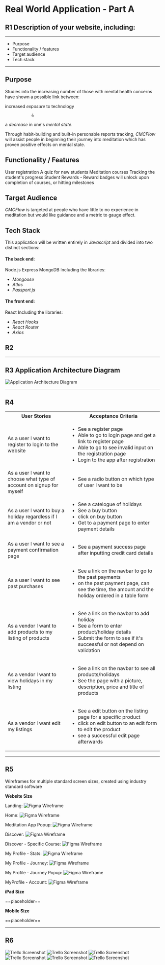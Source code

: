 # Real World Application - Part A

## R1 Description of your website, including:

-----------

- Purpose
- Functionality / features
- Target audience
- Tech stack

-----------


## Purpose

Studies into the increasing number of those with mental health concerns have shown a possible link between: 

>
increased *exposure* to technology 

                &

a *decrease* in one's *mental state*.
>

Through habit-building and built-in personable reports tracking, *CMCFlow* will assist people in beginning their journey into meditation which has proven positive effects on mental state.

## Functionality / Features

User registration
A quiz for new students
Meditation courses
Tracking the student's progress
Student Rewards - Reward badges will unlock upon completion of courses, or hitting milestones

## Target Audience

*CMCFlow* is targeted at people who have little to no experience in meditation but would like guidance and a metric to gauge effect.

## Tech Stack

This application will be written entirely in *Javascript* and divided into two distinct sections:

#### The back end:

Node.js
Express
MongoDB
Including the libraries:
 
- *Mongoose*
- *Atlas*
- *Passport.js*


#### The front end:
React
Including the libraries:
 
- *React Hooks*
- *React Router*
- *Axios*

## R2


---
## R3 Application Architecture Diagram

![Application Architecture Diagram](https://github.com/Mark-Cooper-Janssen-Vooles/T3A2-A/blob/master/docs/Application%20Architecture%20(3).png?raw=true)

---

## R4

<table style="width:100%">
    <tr>
      <th>User Stories</th>
      <th>Acceptance Criteria</th>
    </tr>
    <tr>
      <td>As a user I want to register to login to the website</td>
      <td>
        <ul>
           <li>
            See a register page
           </li>
           <li>
            Able to go to login page and get a link to register page
           </li>
           <li>
            Able to go to see invalid input on the registration page
           </li>
           <li>
            Login to the app after registration
           </li>
        </ul>
      </td>
    </tr>
    <tr>
      <td>As a user I want to choose what type of account on signup for myself</td>
      <td>
        <ul>
          <li>
            See a radio button on which type of user I want to be
          </li>
        </ul>
      </td>
    </tr>
    <tr>
      <td>As a user I want to buy a holiday regardless if I am a vendor or not</td>
      <td>
        <ul>
          <li>
            See a catelogue of holidays
          </li>
          <li>
            See a buy button
          </li>
          <li>
            click on buy button
          </li>
          <li>
            Get to a payment page to enter payment details
          </li>
        </ul>
      </td>
    </tr>
    <tr>
      <td>As a user I want to see a payment confirmation page</td>
      <td>
        <ul>
          <li>
            See a payment success page after inputting credit card details
          </li>
        </ul>
      </td>
    </tr>
    <tr>
      <td>As a user I want to see past purchases</td>
      <td>
        <ul>
          <li>
            See a link on the navbar to go to the past payments
          </li>
          <li>
            on the past payment page, can see the time, the amount and the holiday ordered in a table form
          </li>
        </ul>
      </td>
    </tr>
    <tr>
      <td>As a vendor I want to add products to my listing of products</td>
      <td>
        <ul>
          <li>
            See a link on the navbar to add holiday
          </li>
          <li>
            See a form to enter product/holiday details
          </li>
          <li>
            Submit the form to see if it's successful or not depend on validation
          </li>
        </ul>
      </td>
    </tr>
    <tr>
      <td>As a vendor I want to view holidays in my listing</td>
      <td>
        <ul>
          <li>
            See a link on the navbar to see all products/holidays
          </li>
          <li>
            See the page with a picture, description, price and title of products
          </li>
        </ul>
      </td>
    </tr>
    <tr>
      <td>As a vendor I want edit my listings</td>
      <td>
        <ul>
          <li>
            See a edit button on the listing page for a specific product
          </li>
          <li>
            click on edit button to an edit form to edit the product
          </li>
          <li>
            see a successful edit page afterwards
          </li>
        </ul>
      </td>
    </tr>
  </table>

---

## R5

Wireframes for multiple standard screen sizes, created using industry standard software

**Website Size**

Landing: 
![Figma Wireframe](./docs/wireframes/website/01_landingPage.png "Figma Wireframe")

Home: 
![Figma Wireframe](./docs/wireframes/website/02_home.png "Figma Wireframe")

Meditation App Popup: 
![Figma Wireframe](./docs/wireframes/website/03_homeMeditationAppPopup.png "Figma Wireframe")

Discover: 
![Figma Wireframe](./docs/wireframes/website/04_discover.png "Figma Wireframe")

Discover - Specific Course: 
![Figma Wireframe](./docs/wireframes/website/05_discoverCoursePage.png "Figma Wireframe")

My Profile - Stats: 
![Figma Wireframe](./docs/wireframes/website/06_MyProfileStats.png "Figma Wireframe")

My Profile - Journey:
![Figma Wireframe](./docs/wireframes/website/07_MyProfileJourney.png "Figma Wireframe")

My Profile - Journey Popup: 
![Figma Wireframe](./docs/wireframes/website/08_MyProfileJourneyPopup.png "Figma Wireframe")

MyProfile - Account: 
![Figma Wireframe](./docs/wireframes/website/09_MyProfileAccount.png "Figma Wireframe")

**iPad Size**

==placeholder==

**Mobile Size**

==placeholder==

---

## R6

![Trello Screenshot](./docs/trello/trello1.png "Trello screenshot")
![Trello Screenshot](./docs/trello/trello2.png "Trello screenshot")
![Trello Screenshot](./docs/trello/trello3.png "Trello screenshot")
![Trello Screenshot](./docs/trello/trello4.png "Trello screenshot")
![Trello Screenshot](./docs/trello/trello5.png "Trello screenshot")
![Trello Screenshot](./docs/trello/trello6.png "Trello screenshot")